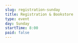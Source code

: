 ```yaml
---
slug: registration-sunday
title: Registration & Bookstore
type: event
day: Sunday
startTime: 8:00
paid: false
---
```

